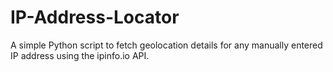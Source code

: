 # IP-Address-Locator
A simple Python script to fetch geolocation details for any manually entered IP address using the ipinfo.io API.
